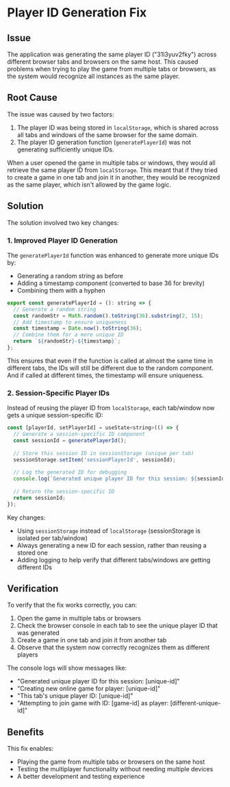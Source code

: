 # Player ID Generation Fix

## Issue

The application was generating the same player ID ("31l3yuv2fky") across different browser tabs and browsers on the same host. This caused problems when trying to play the game from multiple tabs or browsers, as the system would recognize all instances as the same player.

## Root Cause

The issue was caused by two factors:

1. The player ID was being stored in `localStorage`, which is shared across all tabs and windows of the same browser for the same domain.
2. The player ID generation function (`generatePlayerId`) was not generating sufficiently unique IDs.

When a user opened the game in multiple tabs or windows, they would all retrieve the same player ID from `localStorage`. This meant that if they tried to create a game in one tab and join it in another, they would be recognized as the same player, which isn't allowed by the game logic.

## Solution

The solution involved two key changes:

### 1. Improved Player ID Generation

The `generatePlayerId` function was enhanced to generate more unique IDs by:
- Generating a random string as before
- Adding a timestamp component (converted to base 36 for brevity)
- Combining them with a hyphen

```javascript
export const generatePlayerId = (): string => {
  // Generate a random string
  const randomStr = Math.random().toString(36).substring(2, 15);
  // Add timestamp to ensure uniqueness
  const timestamp = Date.now().toString(36);
  // Combine them for a more unique ID
  return `${randomStr}-${timestamp}`;
};
```

This ensures that even if the function is called at almost the same time in different tabs, the IDs will still be different due to the random component. And if called at different times, the timestamp will ensure uniqueness.

### 2. Session-Specific Player IDs

Instead of reusing the player ID from `localStorage`, each tab/window now gets a unique session-specific ID:

```javascript
const [playerId, setPlayerId] = useState<string>(() => {
  // Generate a session-specific ID component
  const sessionId = generatePlayerId();
  
  // Store this session ID in sessionStorage (unique per tab)
  sessionStorage.setItem('sessionPlayerId', sessionId);
  
  // Log the generated ID for debugging
  console.log(`Generated unique player ID for this session: ${sessionId}`);
  
  // Return the session-specific ID
  return sessionId;
});
```

Key changes:
- Using `sessionStorage` instead of `localStorage` (sessionStorage is isolated per tab/window)
- Always generating a new ID for each session, rather than reusing a stored one
- Adding logging to help verify that different tabs/windows are getting different IDs

## Verification

To verify that the fix works correctly, you can:

1. Open the game in multiple tabs or browsers
2. Check the browser console in each tab to see the unique player ID that was generated
3. Create a game in one tab and join it from another tab
4. Observe that the system now correctly recognizes them as different players

The console logs will show messages like:
- "Generated unique player ID for this session: [unique-id]"
- "Creating new online game for player: [unique-id]"
- "This tab's unique player ID: [unique-id]"
- "Attempting to join game with ID: [game-id] as player: [different-unique-id]"

## Benefits

This fix enables:
- Playing the game from multiple tabs or browsers on the same host
- Testing the multiplayer functionality without needing multiple devices
- A better development and testing experience